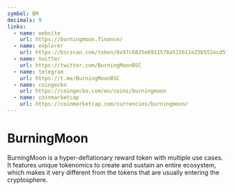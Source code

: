 ```yaml
---
symbol: BM
decimals: 9
links:
  - name: website
    url: https://burningmoon.finance/
  - name: explorer
    url: https://bscscan.com/token/0x97c6825e6911578a515b11e25b552ecd5fe58dba
  - name: twitter
    url: https://twitter.com/BurningMoonBSC
  - name: telegram
    url: https://t.me/BurningMoonBSC
  - name: coingecko
    url: https://coingecko.com/en/coins/burningmoon
  - name: coinmarketcap
    url: https://coinmarketcap.com/currencies/burningmoon/
---
```


# BurningMoon

BurningMoon is a hyper-deflationary reward token with multiple use cases. It features unique tokenomics to create and sustain an entire ecosystem, which makes it very different from the tokens that are usually entering the cryptosphere.
